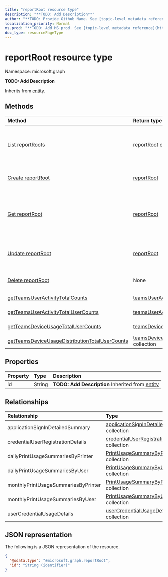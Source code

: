 ```yaml
---
title: "reportRoot resource type"
description: "**TODO: Add Description**"
author: "**TODO: Provide Github Name. See [topic-level metadata reference](https://msgo.azurewebsites.net/add/document/guidelines/metadata.html#topic-level-metadata)**"
localization_priority: Normal
ms.prod: "**TODO: Add MS prod. See [topic-level metadata reference](https://msgo.azurewebsites.net/add/document/guidelines/metadata.html#topic-level-metadata)**"
doc_type: resourcePageType
---
```


# reportRoot resource type

Namespace: microsoft.graph

**TODO: Add Description**


Inherits from [entity](../resources/entity.md).

## Methods
|Method|Return type|Description|
|:---|:---|:---|
|[List reportRoots](../api/reportroot-list.md)|[reportRoot](../resources/reportroot.md) collection|Get a list of the [reportRoot](../resources/reportroot.md) objects and their properties.|
|[Create reportRoot](../api/reportroot-create.md)|[reportRoot](../resources/reportroot.md)|Create a new [reportRoot](../resources/reportroot.md) object.|
|[Get reportRoot](../api/reportroot-get.md)|[reportRoot](../resources/reportroot.md)|Read the properties and relationships of a [reportRoot](../resources/reportroot.md) object.|
|[Update reportRoot](../api/reportroot-update.md)|[reportRoot](../resources/reportroot.md)|Update the properties of a [reportRoot](../resources/reportroot.md) object.|
|[Delete reportRoot](../api/reportroot-delete.md)|None|Deletes a [reportRoot](../resources/reportroot.md) object.|
|[getTeamsUserActivityTotalCounts](../api/reportroot-getteamsuseractivitytotalcounts.md)|[teamsUserActivityCounts](../resources/teamsuseractivitycounts.md) collection|**TODO: Add Description**|
|[getTeamsUserActivityTotalUserCounts](../api/reportroot-getteamsuseractivitytotalusercounts.md)|[teamsUserActivityUserCounts](../resources/teamsuseractivityusercounts.md) collection|**TODO: Add Description**|
|[getTeamsDeviceUsageTotalUserCounts](../api/reportroot-getteamsdeviceusagetotalusercounts.md)|[teamsDeviceUsageUserCounts](../resources/teamsdeviceusageusercounts.md) collection|**TODO: Add Description**|
|[getTeamsDeviceUsageDistributionTotalUserCounts](../api/reportroot-getteamsdeviceusagedistributiontotalusercounts.md)|[teamsDeviceUsageDistributionUserCounts](../resources/teamsdeviceusagedistributionusercounts.md) collection|**TODO: Add Description**|

## Properties
|Property|Type|Description|
|:---|:---|:---|
|id|String|**TODO: Add Description** Inherited from [entity](../resources/entity.md)|

## Relationships
|Relationship|Type|Description|
|:---|:---|:---|
|applicationSignInDetailedSummary|[applicationSignInDetailedSummary](../resources/applicationsignindetailedsummary.md) collection|**TODO: Add Description**|
|credentialUserRegistrationDetails|[credentialUserRegistrationDetails](../resources/credentialuserregistrationdetails.md) collection|**TODO: Add Description**|
|dailyPrintUsageSummariesByPrinter|[PrintUsageSummaryByPrinter](../resources/printusagesummarybyprinter.md) collection|**TODO: Add Description**|
|dailyPrintUsageSummariesByUser|[PrintUsageSummaryByUser](../resources/printusagesummarybyuser.md) collection|**TODO: Add Description**|
|monthlyPrintUsageSummariesByPrinter|[PrintUsageSummaryByPrinter](../resources/printusagesummarybyprinter.md) collection|**TODO: Add Description**|
|monthlyPrintUsageSummariesByUser|[PrintUsageSummaryByUser](../resources/printusagesummarybyuser.md) collection|**TODO: Add Description**|
|userCredentialUsageDetails|[userCredentialUsageDetails](../resources/usercredentialusagedetails.md) collection|**TODO: Add Description**|

## JSON representation
The following is a JSON representation of the resource.
<!-- {
  "blockType": "resource",
  "keyProperty": "id",
  "@odata.type": "microsoft.graph.reportRoot",
  "baseType": "microsoft.graph.entity",
  "openType": false
}
-->
``` json
{
  "@odata.type": "#microsoft.graph.reportRoot",
  "id": "String (identifier)"
}
```

